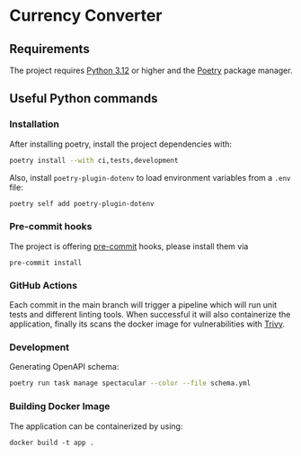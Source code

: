 # Currency Converter

## Requirements

The project requires [Python 3.12](https://www.python.org/downloads/release/python-3120/) or higher and the [Poetry](https://python-poetry.org/) package manager.

## Useful Python commands

### Installation

After installing poetry, install the project dependencies with:

```sh
poetry install --with ci,tests,development
```

Also, install `poetry-plugin-dotenv` to load environment variables from a `.env` file:

```sh
poetry self add poetry-plugin-dotenv
```

### Pre-commit hooks

The project is offering [pre-commit](https://pre-commit.com/) hooks, please install them via

```console
pre-commit install
```

### GitHub Actions

Each commit in the main branch will trigger a pipeline which will run unit tests and different linting tools.
When successful it will also containerize the application, finally its scans the docker image for vulnerabilities with [Trivy](https://aquasecurity.github.io/trivy/v0.49/).

### Development

Generating OpenAPI schema:

```sh
poetry run task manage spectacular --color --file schema.yml
```

### Building Docker Image

The application can be containerized by using:

```console
docker build -t app .
```
